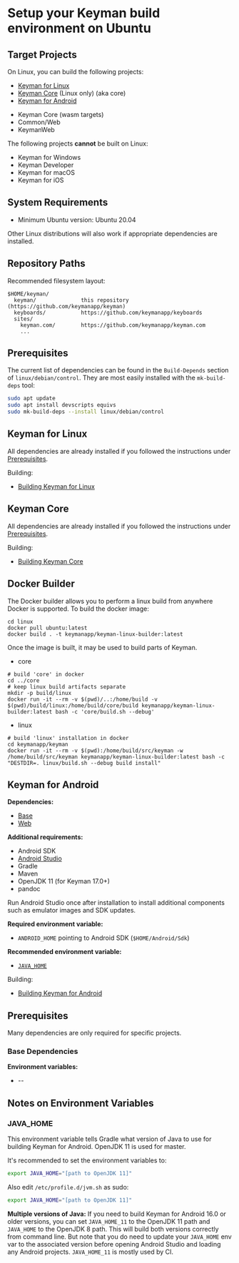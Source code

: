 # Setup your Keyman build environment on Ubuntu

## Target Projects

On Linux, you can build the following projects:

* [Keyman for Linux](#keyman-for-linux)
* [Keyman Core](#keyman-core) (Linux only) (aka core)
* [Keyman for Android](#keyman-for-android)
<!-- TODO: document how to build for Web, Core-Wasm and Common/Web on Linux. See TC build agent for details. -->
* Keyman Core (wasm targets)
* Common/Web
* KeymanWeb

The following projects **cannot** be built on Linux:

* Keyman for Windows
* Keyman Developer
* Keyman for macOS
* Keyman for iOS

## System Requirements

* Minimum Ubuntu version: Ubuntu 20.04

Other Linux distributions will also work if appropriate dependencies are installed.

## Repository Paths

Recommended filesystem layout:

```text
$HOME/keyman/
  keyman/              this repository (https://github.com/keymanapp/keyman)
  keyboards/           https://github.com/keymanapp/keyboards
  sites/
    keyman.com/        https://github.com/keymanapp/keyman.com
    ...
```

## Prerequisites

The current list of dependencies can be found in the `Build-Depends` section of `linux/debian/control`.
They are most easily installed with the `mk-build-deps` tool:

```bash
sudo apt update
sudo apt install devscripts equivs
sudo mk-build-deps --install linux/debian/control
```

## Keyman for Linux

All dependencies are already installed if you followed the instructions under [Prerequisites](#Prerequisites).

Building:

* [Building Keyman for Linux](../../linux/README.md)

## Keyman Core

All dependencies are already installed if you followed the instructions under [Prerequisites](#Prerequisites).

Building:

* [Building Keyman Core](../../core/doc/BUILDING.md)

## Docker Builder

The Docker builder allows you to perform a linux build from anywhere Docker is supported.
To build the docker image:

```shell
cd linux
docker pull ubuntu:latest
docker build . -t keymanapp/keyman-linux-builder:latest
```

Once the image is built, it may be used to build parts of Keyman.

- core

```shell
# build 'core' in docker
cd ../core
# keep linux build artifacts separate
mkdir -p build/linux
docker run -it --rm -v $(pwd)/..:/home/build -v $(pwd)/build/linux:/home/build/core/build keymanapp/keyman-linux-builder:latest bash -c 'core/build.sh --debug'
```

- linux

```shell
# build 'linux' installation in docker
cd keymanapp/keyman
docker run -it --rm -v $(pwd):/home/build/src/keyman -w /home/build/src/keyman keymanapp/keyman-linux-builder:latest bash -c "DESTDIR=. linux/build.sh --debug build install"
```

## Keyman for Android

**Dependencies:**

* [Base](#base-dependencies)
* [Web](./windows#web-dependencies)

**Additional requirements:**

* Android SDK
* [Android Studio](https://developer.android.com/studio/install#linux)
* Gradle
* Maven
* OpenJDK 11 (for Keyman 17.0+)
* pandoc

Run Android Studio once after installation to install additional components
such as emulator images and SDK updates.

**Required environment variable:**

* `ANDROID_HOME` pointing to Android SDK (`$HOME/Android/Sdk`)

**Recommended environment variable:**

* [`JAVA_HOME`](#java_home)

Building:

* [Building Keyman for Android](../../android/README.md)

## Prerequisites

Many dependencies are only required for specific projects.

### Base Dependencies

**Environment variables:**

* --

## Notes on Environment Variables

### JAVA_HOME

This environment variable tells Gradle what version of Java to use for building
Keyman for Android. OpenJDK 11 is used for master.

It's recommended to set the environment variables to:

```bash
export JAVA_HOME="[path to OpenJDK 11]"
```

Also edit `/etc/profile.d/jvm.sh` as sudo:

```bash
export JAVA_HOME="[path to OpenJDK 11]"
```

**Multiple versions of Java:** If you need to build Keyman for Android 16.0 or
older versions, you can set `JAVA_HOME_11` to the OpenJDK 11 path and
`JAVA_HOME` to the OpenJDK 8 path. This will build both versions correctly
from command line. But note that you do need to update your `JAVA_HOME` env
var to the associated version before opening Android Studio and loading any
Android projects. `JAVA_HOME_11` is mostly used by CI.
